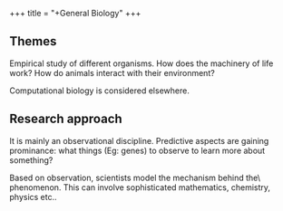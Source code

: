 +++
title = "+General Biology"
+++

## Themes
Empirical study of different organisms. How does the machinery of life work? How do animals interact with their environment?

Computational biology is considered elsewhere.

## Research approach
It is mainly an observational discipline. Predictive aspects are gaining prominance: what things (Eg: genes) to observe to learn more about something?

Based on observation, scientists model the mechanism behind the\\ phenomenon. This can involve sophisticated mathematics, chemistry, physics etc..


